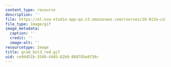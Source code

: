 ```yaml
---
content_type: resource
description: ''
file: https://ol-ocw-studio-app-qa.s3.amazonaws.com/courses/18-013a-calculus-with-applications-spring-2005/ce9dd51b354944d582b9088785e8f36c_grad_bold_red.gif
file_type: image/gif
image_metadata:
  caption: ''
  credit: ''
  image-alt: ''
resourcetype: Image
title: grad_bold_red.gif
uid: ce9dd51b-3549-44d5-82b9-088785e8f36c
---
```

